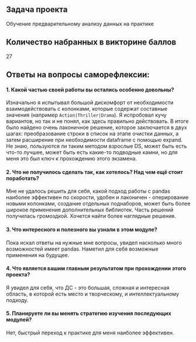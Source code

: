 ## Задача проекта
Обучение предварительному анализу данных на практике

## Количество набранных в викторине баллов
27

## Ответы на вопросы саморефлексии:
#### 1. Какой частью своей работы вы остались особенно довольны?
Изначально я испытывал большой дискомфорт от необходимости взаимодействовать с колонками, которые содержат составные значения (например ```Action|Thriller|Drama```). Я испробовал кучу вариантов, но так и не понял, как здесь правильно действовать. 
В итоге было найдено очень лаконичное решение, которое заключается в двух шагах: преобразование строки в список на этапе очистки данных, а затем расширение при необходимости dataframe с помощью expand. Не знаю, пользуются ли таким методом взрослые DS, может быть есть что-то лучшее, может быть есть какие-то подводные камни, но для меня это был ключ к прохождению этого экзамена.

#### 2. Что не получилось сделать так, как хотелось? Над чем ещё стоит поработать?
Мне не удалось решить для себя, какой подход работы с pandas наиболее эффективен по скорости, удобен и лаконичен - оперирование новыми колонками, создание отдельных поднаборов, может быть более широкое применение дополнительных библиотек. 
Часть решений получилась громоздкой. Хочется найти более наглядные решения.

#### 3. Что интересного и полезного вы узнали в этом модуле?
Пока искал ответы на нужные мне вопросы, увидел насколько много возможностей имеет pandas. Наметил для себя возможные применения на будущее.


#### 4. Что является вашим главным результатом при прохождении этого проекта?
Я увидел для себя, что ДС - это большая, сложная и интересная область, в которой есть место и творческому, и интеллектуальному подходу. 

#### 5. Планируете ли вы менять стратегию изучения последующих модулей?
Нет, быстрый переход к практике для меня наиболее эффективен.
